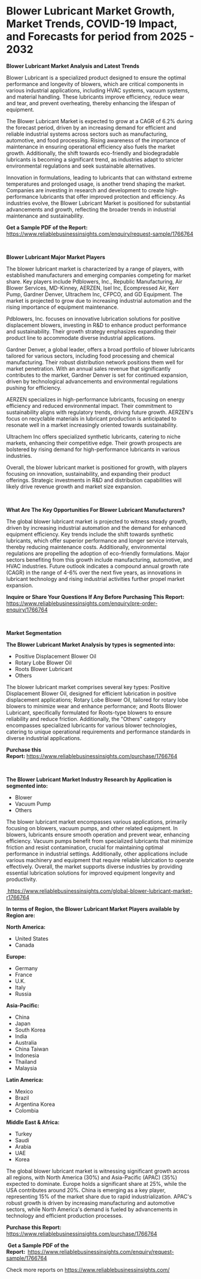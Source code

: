 <p><h1>Blower Lubricant Market Growth, Market Trends, COVID-19 Impact, and Forecasts for period from 2025 - 2032</h1></p><p><strong>Blower Lubricant Market Analysis and Latest Trends</strong></p>
<p><p>Blower Lubricant is a specialized product designed to ensure the optimal performance and longevity of blowers, which are critical components in various industrial applications, including HVAC systems, vacuum systems, and material handling. These lubricants improve efficiency, reduce wear and tear, and prevent overheating, thereby enhancing the lifespan of equipment.</p><p>The Blower Lubricant Market is expected to grow at a CAGR of 6.2% during the forecast period, driven by an increasing demand for efficient and reliable industrial systems across sectors such as manufacturing, automotive, and food processing. Rising awareness of the importance of maintenance in ensuring operational efficiency also fuels the market growth. Additionally, the shift towards eco-friendly and biodegradable lubricants is becoming a significant trend, as industries adapt to stricter environmental regulations and seek sustainable alternatives.</p><p>Innovation in formulations, leading to lubricants that can withstand extreme temperatures and prolonged usage, is another trend shaping the market. Companies are investing in research and development to create high-performance lubricants that offer improved protection and efficiency. As industries evolve, the Blower Lubricant Market is positioned for substantial advancements and growth, reflecting the broader trends in industrial maintenance and sustainability.</p></p>
<p><strong>Get a Sample PDF of the Report:&nbsp;</strong> <a href="https://www.reliablebusinessinsights.com/enquiry/request-sample/1766764?utm_campaign=3109&utm_medium=2&utm_source=Github&utm_content=ia&utm_term=03042025&utm_id=blower-lubricant">https://www.reliablebusinessinsights.com/enquiry/request-sample/1766764</a></p>
<p>&nbsp;</p>
<p><strong>Blower Lubricant Major Market Players</strong></p>
<p><p>The blower lubricant market is characterized by a range of players, with established manufacturers and emerging companies competing for market share. Key players include Pdblowers, Inc., Republic Manufacturing, Air Blower Services, MD-Kinney, AERZEN, Isel Inc, Ecompressed Air, Kerr Pump, Gardner Denver, Ultrachem Inc, CFPCO, and GD Equipment. The market is projected to grow due to increasing industrial automation and the rising importance of equipment maintenance.</p><p>   Pdblowers, Inc. focuses on innovative lubrication solutions for positive displacement blowers, investing in R&D to enhance product performance and sustainability. Their growth strategy emphasizes expanding their product line to accommodate diverse industrial applications.</p><p>   Gardner Denver, a global leader, offers a broad portfolio of blower lubricants tailored for various sectors, including food processing and chemical manufacturing. Their robust distribution network positions them well for market penetration. With an annual sales revenue that significantly contributes to the market, Gardner Denver is set for continued expansion, driven by technological advancements and environmental regulations pushing for efficiency.</p><p>   AERZEN specializes in high-performance lubricants, focusing on energy efficiency and reduced environmental impact. Their commitment to sustainability aligns with regulatory trends, driving future growth. AERZEN's focus on recyclable materials in lubricant production is anticipated to resonate well in a market increasingly oriented towards sustainability.</p><p>   Ultrachem Inc offers specialized synthetic lubricants, catering to niche markets, enhancing their competitive edge. Their growth prospects are bolstered by rising demand for high-performance lubricants in various industries.</p><p>Overall, the blower lubricant market is positioned for growth, with players focusing on innovation, sustainability, and expanding their product offerings. Strategic investments in R&D and distribution capabilities will likely drive revenue growth and market size expansion.</p></p>
<p>&nbsp;</p>
<p><strong>What Are The Key Opportunities For Blower Lubricant Manufacturers?</strong></p>
<p><p>The global blower lubricant market is projected to witness steady growth, driven by increasing industrial automation and the demand for enhanced equipment efficiency. Key trends include the shift towards synthetic lubricants, which offer superior performance and longer service intervals, thereby reducing maintenance costs. Additionally, environmental regulations are propelling the adoption of eco-friendly formulations. Major sectors benefiting from this growth include manufacturing, automotive, and HVAC industries. Future outlook indicates a compound annual growth rate (CAGR) in the range of 4-6% over the next five years, as innovations in lubricant technology and rising industrial activities further propel market expansion.</p></p>
<p><strong>Inquire or Share Your Questions If Any Before Purchasing This Report:</strong> <a href="https://www.reliablebusinessinsights.com/enquiry/pre-order-enquiry/1766764?utm_campaign=3109&utm_medium=2&utm_source=Github&utm_content=ia&utm_term=03042025&utm_id=blower-lubricant">https://www.reliablebusinessinsights.com/enquiry/pre-order-enquiry/1766764</a></p>
<p>&nbsp;</p>
<p><strong>Market Segmentation</strong></p>
<p><strong>The Blower Lubricant Market Analysis by types is segmented into:</strong></p>
<p><ul><li>Positive Displacement Blower Oil</li><li>Rotary Lobe Blower Oil</li><li>Roots Blower Lubricant</li><li>Others</li></ul></p>
<p><p>The blower lubricant market comprises several key types: Positive Displacement Blower Oil, designed for efficient lubrication in positive displacement applications; Rotary Lobe Blower Oil, tailored for rotary lobe blowers to minimize wear and enhance performance; and Roots Blower Lubricant, specifically formulated for Roots-type blowers to ensure reliability and reduce friction. Additionally, the "Others" category encompasses specialized lubricants for various blower technologies, catering to unique operational requirements and performance standards in diverse industrial applications.</p></p>
<p><strong>Purchase this Report:&nbsp;</strong><a href="https://www.reliablebusinessinsights.com/purchase/1766764?utm_campaign=3109&utm_medium=2&utm_source=Github&utm_content=ia&utm_term=03042025&utm_id=blower-lubricant">https://www.reliablebusinessinsights.com/purchase/1766764</a></p>
<p>&nbsp;</p>
<p><strong>The Blower Lubricant Market Industry Research by Application is segmented into:</strong></p>
<p><ul><li>Blower</li><li>Vacuum Pump</li><li>Others</li></ul></p>
<p><p>The blower lubricant market encompasses various applications, primarily focusing on blowers, vacuum pumps, and other related equipment. In blowers, lubricants ensure smooth operation and prevent wear, enhancing efficiency. Vacuum pumps benefit from specialized lubricants that minimize friction and resist contamination, crucial for maintaining optimal performance in industrial settings. Additionally, other applications include various machinery and equipment that require reliable lubrication to operate effectively. Overall, the market supports diverse industries by providing essential lubrication solutions for improved equipment longevity and productivity.</p></p>
<p><a href="https://www.reliablebusinessinsights.com/global-blower-lubricant-market-r1766764?utm_campaign=3109&utm_medium=2&utm_source=Github&utm_content=ia&utm_term=03042025&utm_id=blower-lubricant">&nbsp;https://www.reliablebusinessinsights.com/global-blower-lubricant-market-r1766764</a></p>
<p><strong>In terms of Region, the Blower Lubricant Market Players available by Region are:</strong></p>
<p>
    <p> <strong> North America: </strong>
        <ul>
            <li>United States</li>
            <li>Canada</li>
        </ul>
        </p> 
    <p> <strong> Europe: </strong>
        <ul>
            <li>Germany</li>
            <li>France</li>
            <li>U.K.</li>
            <li>Italy</li>
            <li>Russia</li>
        </ul>
        </p> 
    <p> <strong> Asia-Pacific: </strong>
        <ul>
            <li>China</li>
            <li>Japan</li>
            <li>South Korea</li>
            <li>India</li>
            <li>Australia</li>
            <li>China Taiwan</li>
            <li>Indonesia</li>
            <li>Thailand</li>
            <li>Malaysia</li>
        </ul>
        </p> 
    <p> <strong> Latin America: </strong>
        <ul>
            <li>Mexico</li>
            <li>Brazil</li>
            <li>Argentina Korea</li>
            <li>Colombia</li>
        </ul>
        </p> 
    <p> <strong> Middle East & Africa: </strong>
        <ul>
            <li>Turkey</li>
            <li>Saudi</li>
            <li>Arabia</li>
            <li>UAE</li>
            <li>Korea</li>
        </ul>
    </p>
    </p>
<p><p>The global blower lubricant market is witnessing significant growth across all regions, with North America (30%) and Asia-Pacific (APAC) (35%) expected to dominate. Europe holds a significant share at 25%, while the USA contributes around 20%. China is emerging as a key player, representing 15% of the market share due to rapid industrialization. APAC's robust growth is driven by increasing manufacturing and automotive sectors, while North America's demand is fueled by advancements in technology and efficient production processes.</p></p>
<p><strong>Purchase this Report: </strong><a href="https://www.reliablebusinessinsights.com/purchase/1766764?utm_campaign=3109&utm_medium=2&utm_source=Github&utm_content=ia&utm_term=03042025&utm_id=blower-lubricant">https://www.reliablebusinessinsights.com/purchase/1766764</a></p>
<p>&nbsp;<strong>Get a Sample PDF of the Report:&nbsp;&nbsp;</strong><a href="https://www.reliablebusinessinsights.com/enquiry/request-sample/1766764?utm_campaign=3109&utm_medium=2&utm_source=Github&utm_content=ia&utm_term=03042025&utm_id=blower-lubricant">https://www.reliablebusinessinsights.com/enquiry/request-sample/1766764</a></p>
<p><strong></strong></p>
<p>Check more reports on <a href="https://www.reliablebusinessinsights.com/?utm_campaign=3109&utm_medium=2&utm_source=Github&utm_content=ia&utm_term=03042025&utm_id=blower-lubricant">https://www.reliablebusinessinsights.com/</a></p>